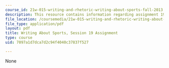 ```yaml
---
course_id: 21w-015-writing-and-rhetoric-writing-about-sports-fall-2013
description: This resource contains information regarding assignment 19.
file_location: /coursemedia/21w-015-writing-and-rhetoric-writing-about-sports-fall-2013/7097a1d7dca7d2c94f4040c37837f527_MIT21W_015F13_Assignment19.pdf
file_type: application/pdf
layout: pdf
title: Writing About Sports, Session 19 Assignment
type: course
uid: 7097a1d7dca7d2c94f4040c37837f527

---
```

None
